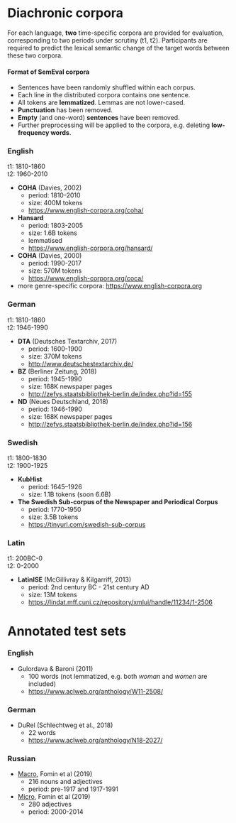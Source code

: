 # Diachronic corpora
For each language, **two** time-specific corpora are provided for evaluation, corresponding to two periods under scrutiny (t1, t2). 
Participants are required to predict the lexical semantic change of the target words between these two corpora.

#### Format of SemEval corpora
- Sentences have been randomly shuffled within each corpus. 
- Each line in the distributed corpora contains one sentence. 
- All tokens are **lemmatized**. Lemmas are not lower-cased.
- **Punctuation** has been removed. 
- **Empty** (and one-word) **sentences** have been removed.
- Further preprocessing will be applied to the corpora, e.g. deleting **low-frequency words**.

### English
t1: 1810-1860 \
t2: 1960-2010

- **COHA** (Davies, 2002) 
  - period: 1810-2010
  - size: 400M tokens
  - https://www.english-corpora.org/coha/
- **Hansard** 
  - period: 1803-2005
  - size: 1.6B tokens
  - lemmatised
  - https://www.english-corpora.org/hansard/
- **COHA** (Davies, 2000) 
  - period: 1990-2017
  - size: 570M tokens
  - https://www.english-corpora.org/coca/
- more genre-specific corpora: https://www.english-corpora.org


### German
t1: 1810-1860 \
t2: 1946-1990

- **DTA** (Deutsches Textarchiv, 2017)
  - period: 1600-1900
  - size: 370M tokens
  - http://www.deutschestextarchiv.de/
- **BZ** (Berliner Zeitung, 2018)
  - period: 1945-1990
  - size: 168K newspaper pages
  - http://zefys.staatsbibliothek-berlin.de/index.php?id=155
- **ND** (Neues Deutschland, 2018)
  - period: 1946-1990
  - size: 168K newspaper pages
  - http://zefys.staatsbibliothek-berlin.de/index.php?id=156


### Swedish
t1: 1800-1830 \
t2: 1900-1925

- **KubHist** 
  - period: 1645–1926
  - size: 1.1B tokens (soon 6.6B)
- **The Swedish Sub-corpus of the Newspaper and Periodical Corpus**
  - period: 1770-1950
  - size: 3.5B tokens
  - https://tinyurl.com/swedish-sub-corpus
    
    
### Latin
t1: 200BC-0 \
t2: 0-2000

- **LatinISE** (McGillivray & Kilgarriff, 2013)
  - period: 2nd century BC - 21st century AD
  - size: 13M tokens
  - https://lindat.mff.cuni.cz/repository/xmlui/handle/11234/1-2506


# Annotated test sets

### English
- Gulordava & Baroni (2011)
  - 100 words (not lemmatized, e.g. both *woman* and *women* are included)
  - https://www.aclweb.org/anthology/W11-2508/

### German 
- DuRel (Schlechtweg et al., 2018)
  - 22 words
  - https://www.aclweb.org/anthology/N18-2027/
  
### Russian
- [Macro](https://github.com/wadimiusz/diachrony_for_russian/blob/master/datasets/macro.csv), Fomin et al (2019)
  - 216 nouns and adjectives
  - period: pre-1917 and 1917-1991
- [Micro](https://github.com/wadimiusz/diachrony_for_russian/blob/master/datasets/micro.csv), Fomin et al (2019)
  - 280 adjectives
  - period: 2000-2014
 
  
